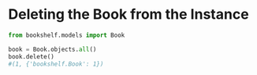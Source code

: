 # Deleting the Book from the Instance

```python
from bookshelf.models import Book

book = Book.objects.all()
book.delete()
#(1, {'bookshelf.Book': 1})
```
